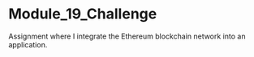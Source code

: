 # Module_19_Challenge
Assignment where I integrate the Ethereum blockchain network into an application.
